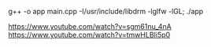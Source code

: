 g++ -o app main.cpp -I/usr/include/libdrm -lglfw -lGL; ./app

https://www.youtube.com/watch?v=sgm61nu_4nA
https://www.youtube.com/watch?v=tmwHLBIi5p0

